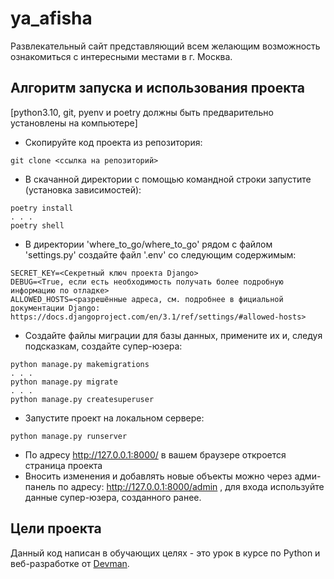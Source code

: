 # ya_afisha

Развлекательный сайт представляющий всем желающим возможность ознакомиться с интересными местами в г. Москва.

## Алгоритм запуска и использования проекта

[python3.10, git, pyenv и poetry должны быть предварительно установлены на компьютере]
- Скопируйте код проекта из репозитория:
```shell
git clone <ссылка на репозиторий>
```
- В скачанной директории с помощью командной строки запустите (установка зависимостей):
```shell
poetry install
. . .
poetry shell
```
- В директории 'where_to_go/where_to_go' рядом с файлом 'settings.py' создайте файл '.env' со следующим содержимым:
```
SECRET_KEY=<Секретный ключ проекта Django>
DEBUG=<True, если есть необходимость получать более подробную информацию по отладке>
ALLOWED_HOSTS=<разрешённые адреса, см. подробнее в фициальной документации Django: https://docs.djangoproject.com/en/3.1/ref/settings/#allowed-hosts>
```
- Создайте файлы миграции для базы данных, примените их и, следуя подсказкам, создайте супер-юзера: 
```shell
python manage.py makemigrations
. . .
python manage.py migrate
. . .
python manage.py createsuperuser
```
- Запустите проект на локальном сервере:
```
python manage.py runserver
```
- По адресу http://127.0.0.1:8000/ в вашем браузере откроется страница проекта
- Вносить изменения и добавлять новые объекты можно через адми-панель по адресу: http://127.0.0.1:8000/admin , для входа используйте данные супер-юзера, созданного ранее.

## Цели проекта

Данный код написан в обучающих целях - это урок в курсе по Python и веб-разработке от [Devman](https://dvmn.org/).
